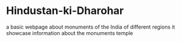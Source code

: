# Hindustan-ki-Dharohar
a basic webpage about monuments of the India of different regions
it showcase information about the monuments temple 
